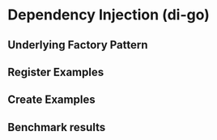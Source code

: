 # Dependency Injection (di-go)

## Underlying Factory Pattern

## Register Examples

## Create Examples

## Benchmark results